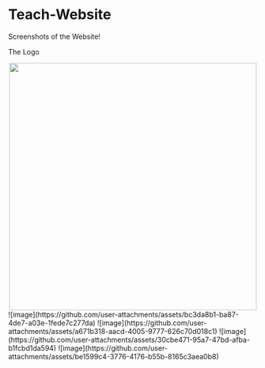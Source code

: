 ﻿# Teach-Website
 Screenshots of the Website!

 The Logo
<div align="center">
  <img src="https://github.com/user-attachments/assets/8563666e-5e66-405d-a0ef-52a713b31958" width="500px">
</div>
![image](https://github.com/user-attachments/assets/bc3da8b1-ba87-4de7-a03e-1fede7c277da)
![image](https://github.com/user-attachments/assets/a671b318-aacd-4005-9777-626c70d018c1)
![image](https://github.com/user-attachments/assets/30cbe471-95a7-47bd-afba-b1fcbd1da594)
![image](https://github.com/user-attachments/assets/be1599c4-3776-4176-b55b-8165c3aea0b8)
